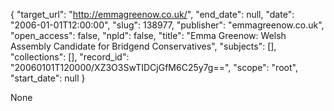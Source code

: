 {
  "target_url": "http://emmagreenow.co.uk/", 
  "end_date": null, 
  "date": "2006-01-01T12:00:00", 
  "slug": 138977, 
  "publisher": "emmagreenow.co.uk", 
  "open_access": false, 
  "npld": false, 
  "title": "Emma Greenow: Welsh Assembly Candidate for Bridgend Conservatives", 
  "subjects": [], 
  "collections": [], 
  "record_id": "20060101T120000/XZ3O3SwTIDCjGfM6C25y7g==", 
  "scope": "root", 
  "start_date": null
}

None